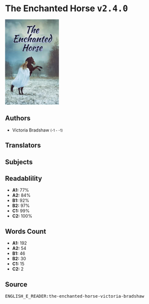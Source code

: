 # The Enchanted Horse <kbd>v2.4.0</kbd>

![](./cover.medium.jpg "")

## Authors


 - Victoria Bradshaw <small>(-1 - -1)</small>

## Translators



## Subjects



## Readablility


 - **A1:** 77%
 - **A2:** 84%
 - **B1:** 92%
 - **B2:** 97%
 - **C1:** 99%
 - **C2:** 100%

## Words Count


 - **A1:** 192
 - **A2:** 54
 - **B1:** 46
 - **B2:** 30
 - **C1:** 15
 - **C2:** 2

## Source


<kbd>ENGLISH_E_READER:the-enchanted-horse-victoria-bradshaw</kbd>
